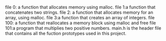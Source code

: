 file 0: a function that allocates memory using malloc.
file 1:a function that concatenates two strings.
file 2: a function that allocates memory for an array, using malloc.
file 3:a function that creates an array of integers.
file 100: a function that reallocates a memory block using malloc and free
file 101:a program that multiplies two positive numbers.
main.h is the header file that contains all the fuction prototypes used in this project.